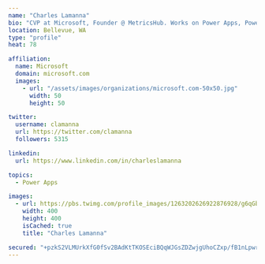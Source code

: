 ```yaml
---
name: "Charles Lamanna"
bio: "CVP at Microsoft, Founder @ MetricsHub. Works on Power Apps, Power Automate, Power Virtual Agent, Common Data Service and Dynamics 365."
location: Bellevue, WA
type: "profile"
heat: 78

affiliation:
  name: Microsoft
  domain: microsoft.com
  images:
    - url: "/assets/images/organizations/microsoft.com-50x50.jpg"
      width: 50
      height: 50

twitter:
  username: clamanna
  url: https://twitter.com/clamanna
  followers: 5315

linkedin:
  url: https://www.linkedin.com/in/charleslamanna

topics:
  - Power Apps

images:
  - url: https://pbs.twimg.com/profile_images/1263202626922876928/g6qGbHZ-_400x400.jpg
    width: 400
    height: 400
    isCached: true
    title: "Charles Lamanna"

secured: "+pzkS2VLMUrkXfG0fSv2BAdKtTKOSEciBQqWJGsZDZwjgUhoCZxp/fB1nLpwrKdfBc6TRYA8iWd2ofdwthUZxIwKbmc9JytlqBXbVkSZpcQl0pSzK0I7igE7iuy9V+KR3iJODZ7sOPrnwgiW3OoEPpfDxkxggnlEk717IoGEmRMtVbtbIu3GzHeaQ382R+AqLgJ9PzFeICbsH0MSLkppvblcnuypfuEtGwIpE0XC1vRgj2fPbwrsoyUomhAP6ITdV14I7axYWdDZa/ycuOYkOIeYWGF+8aae+/ahusq8zJQb/Z9npdEYO32M8m+TKavv8vHYz3GeQzfVQC/gI3xb3Rfqh5KstBu8HnMqd4iRrZjHzcxpxzE4lFNxKD3pVyc5+o/epv/9cXRYvy6CRRVJvj+xD2gJCeTKKPRPg9OgLK0=;NUCrfpioPRHf8AckSG2l4w=="
---
```


